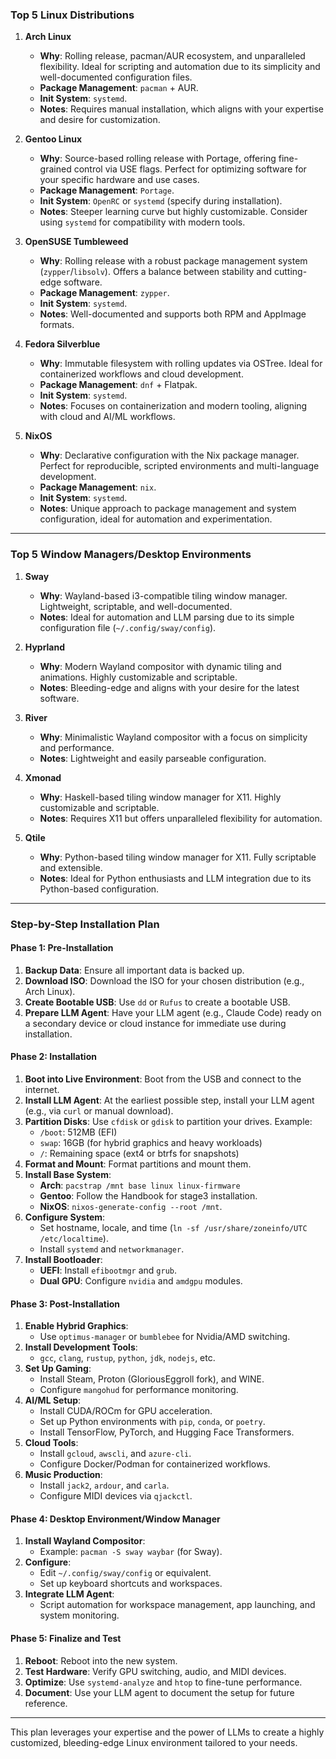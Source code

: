 ### **Top 5 Linux Distributions**
1. **Arch Linux**  
   - **Why**: Rolling release, pacman/AUR ecosystem, and unparalleled flexibility. Ideal for scripting and automation due to its simplicity and well-documented configuration files.  
   - **Package Management**: `pacman` + AUR.  
   - **Init System**: `systemd`.  
   - **Notes**: Requires manual installation, which aligns with your expertise and desire for customization.  

2. **Gentoo Linux**  
   - **Why**: Source-based rolling release with Portage, offering fine-grained control via USE flags. Perfect for optimizing software for your specific hardware and use cases.  
   - **Package Management**: `Portage`.  
   - **Init System**: `OpenRC` or `systemd` (specify during installation).  
   - **Notes**: Steeper learning curve but highly customizable. Consider using `systemd` for compatibility with modern tools.  

3. **OpenSUSE Tumbleweed**  
   - **Why**: Rolling release with a robust package management system (`zypper`/`libsolv`). Offers a balance between stability and cutting-edge software.  
   - **Package Management**: `zypper`.  
   - **Init System**: `systemd`.  
   - **Notes**: Well-documented and supports both RPM and AppImage formats.  

4. **Fedora Silverblue**  
   - **Why**: Immutable filesystem with rolling updates via OSTree. Ideal for containerized workflows and cloud development.  
   - **Package Management**: `dnf` + Flatpak.  
   - **Init System**: `systemd`.  
   - **Notes**: Focuses on containerization and modern tooling, aligning with cloud and AI/ML workflows.  

5. **NixOS**  
   - **Why**: Declarative configuration with the Nix package manager. Perfect for reproducible, scripted environments and multi-language development.  
   - **Package Management**: `nix`.  
   - **Init System**: `systemd`.  
   - **Notes**: Unique approach to package management and system configuration, ideal for automation and experimentation.  

---

### **Top 5 Window Managers/Desktop Environments**
1. **Sway**  
   - **Why**: Wayland-based i3-compatible tiling window manager. Lightweight, scriptable, and well-documented.  
   - **Notes**: Ideal for automation and LLM parsing due to its simple configuration file (`~/.config/sway/config`).  

2. **Hyprland**  
   - **Why**: Modern Wayland compositor with dynamic tiling and animations. Highly customizable and scriptable.  
   - **Notes**: Bleeding-edge and aligns with your desire for the latest software.  

3. **River**  
   - **Why**: Minimalistic Wayland compositor with a focus on simplicity and performance.  
   - **Notes**: Lightweight and easily parseable configuration.  

4. **Xmonad**  
   - **Why**: Haskell-based tiling window manager for X11. Highly customizable and scriptable.  
   - **Notes**: Requires X11 but offers unparalleled flexibility for automation.  

5. **Qtile**  
   - **Why**: Python-based tiling window manager for X11. Fully scriptable and extensible.  
   - **Notes**: Ideal for Python enthusiasts and LLM integration due to its Python-based configuration.  

---

### **Step-by-Step Installation Plan**

#### **Phase 1: Pre-Installation**
1. **Backup Data**: Ensure all important data is backed up.  
2. **Download ISO**: Download the ISO for your chosen distribution (e.g., Arch Linux).  
3. **Create Bootable USB**: Use `dd` or `Rufus` to create a bootable USB.  
4. **Prepare LLM Agent**: Have your LLM agent (e.g., Claude Code) ready on a secondary device or cloud instance for immediate use during installation.  

#### **Phase 2: Installation**
1. **Boot into Live Environment**: Boot from the USB and connect to the internet.  
2. **Install LLM Agent**: At the earliest possible step, install your LLM agent (e.g., via `curl` or manual download).  
3. **Partition Disks**: Use `cfdisk` or `gdisk` to partition your drives. Example:  
   - `/boot`: 512MB (EFI)  
   - `swap`: 16GB (for hybrid graphics and heavy workloads)  
   - `/`: Remaining space (ext4 or btrfs for snapshots)  
4. **Format and Mount**: Format partitions and mount them.  
5. **Install Base System**:  
   - **Arch**: `pacstrap /mnt base linux linux-firmware`  
   - **Gentoo**: Follow the Handbook for stage3 installation.  
   - **NixOS**: `nixos-generate-config --root /mnt`.  
6. **Configure System**:  
   - Set hostname, locale, and time (`ln -sf /usr/share/zoneinfo/UTC /etc/localtime`).  
   - Install `systemd` and `networkmanager`.  
7. **Install Bootloader**:  
   - **UEFI**: Install `efibootmgr` and `grub`.  
   - **Dual GPU**: Configure `nvidia` and `amdgpu` modules.  

#### **Phase 3: Post-Installation**
1. **Enable Hybrid Graphics**:  
   - Use `optimus-manager` or `bumblebee` for Nvidia/AMD switching.  
2. **Install Development Tools**:  
   - `gcc`, `clang`, `rustup`, `python`, `jdk`, `nodejs`, etc.  
3. **Set Up Gaming**:  
   - Install Steam, Proton (GloriousEggroll fork), and WINE.  
   - Configure `mangohud` for performance monitoring.  
4. **AI/ML Setup**:  
   - Install CUDA/ROCm for GPU acceleration.  
   - Set up Python environments with `pip`, `conda`, or `poetry`.  
   - Install TensorFlow, PyTorch, and Hugging Face Transformers.  
5. **Cloud Tools**:  
   - Install `gcloud`, `awscli`, and `azure-cli`.  
   - Configure Docker/Podman for containerized workflows.  
6. **Music Production**:  
   - Install `jack2`, `ardour`, and `carla`.  
   - Configure MIDI devices via `qjackctl`.  

#### **Phase 4: Desktop Environment/Window Manager**
1. **Install Wayland Compositor**:  
   - Example: `pacman -S sway waybar` (for Sway).  
2. **Configure**:  
   - Edit `~/.config/sway/config` or equivalent.  
   - Set up keyboard shortcuts and workspaces.  
3. **Integrate LLM Agent**:  
   - Script automation for workspace management, app launching, and system monitoring.  

#### **Phase 5: Finalize and Test**
1. **Reboot**: Reboot into the new system.  
2. **Test Hardware**: Verify GPU switching, audio, and MIDI devices.  
3. **Optimize**: Use `systemd-analyze` and `htop` to fine-tune performance.  
4. **Document**: Use your LLM agent to document the setup for future reference.  

---

This plan leverages your expertise and the power of LLMs to create a highly customized, bleeding-edge Linux environment tailored to your needs.
